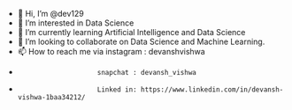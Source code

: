 - 👋 Hi, I’m @dev129
- 👀 I’m interested in Data Science 
- 🌱 I’m currently learning Artificial Intelligence and Data Science
- 💞️ I’m looking to collaborate on Data Science and Machine Learning.
- 📫 How to reach me via instagram : devanshvishwa
-                         snapchat : devansh_vishwa
-                         Linked in: https://www.linkedin.com/in/devansh-vishwa-1baa34212/

<!---
dev129/dev129 is a ✨ special ✨ repository because its `README.md` (this file) appears on your GitHub profile.
You can click the Preview link to take a look at your changes.
--->
